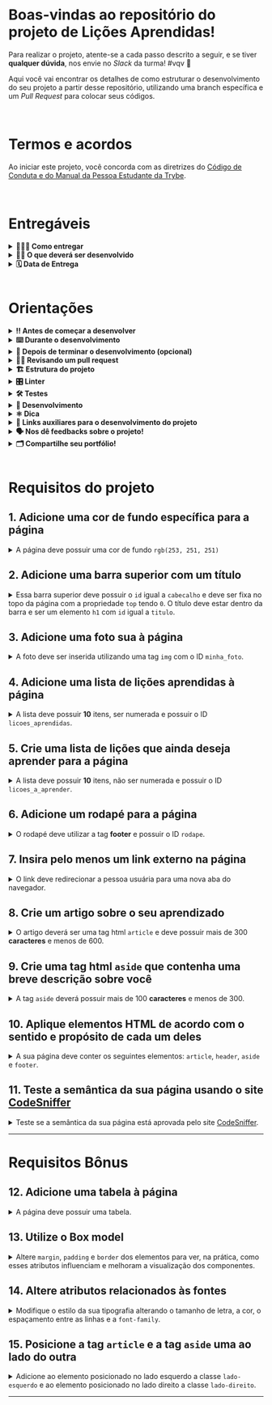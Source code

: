 # Boas-vindas ao repositório do projeto de Lições Aprendidas!

Para realizar o projeto, atente-se a cada passo descrito a seguir, e se tiver **qualquer dúvida**, nos envie no _Slack_ da turma! #vqv 🚀

Aqui você vai encontrar os detalhes de como estruturar o desenvolvimento do seu projeto a partir desse repositório, utilizando uma branch específica e um _Pull Request_ para colocar seus códigos.

<br />

# Termos e acordos

Ao iniciar este projeto, você concorda com as diretrizes do [Código de Conduta e do Manual da Pessoa Estudante da Trybe](https://app.betrybe.com/manual-estudante/codigo-de-etica-e-conduta).

<br />

# Entregáveis

<details>
<summary><strong>🤷🏽‍♀️ Como entregar</strong></summary><br />

Para entregar o seu projeto você deverá criar um _Pull Request_ neste repositório.

Lembre-se que você pode consultar nosso conteúdo sobre [Git & GitHub](https://app.betrybe.com/course/4d67f5b4-34a6-489f-a205-b6c7dc50fc16/) e nosso [Blog - Git & GitHub](https://blog.betrybe.com/tecnologia/git-e-github/) sempre que precisar!

</details>
  
<details>
<summary><strong>🧑‍💻 O que deverá ser desenvolvido</strong></summary><br />

Você vai desenvolver um site que contenha uma série de informações sobre o que você aprendeu aqui na Trybe ao longo dos últimos três blocos. O seu site deverá estar com elementos posicionados e estilizados e, além disso, deverá conter semântica apropriada para que seja acessível e melhor ranqueado.

💡Veja no exemplo a seguir como pode ser a aparência do projeto depois de pronto. Lembre-se de que você pode ~~e deve~~ ir além para deixar o projeto com a sua cara e impressionar todas as pessoas!

![exemplo](./exemplo.png)

<br />

</details>
  
<details>
<summary><strong>🗓 Data de Entrega</strong></summary><br />

- Este projeto é individual

- Será `1` dia de projeto.

- Data para entrega final do projeto: `27/09/2022 14:00`.

</details>

<br />

# Orientações
  
<details>
<summary><strong>‼ Antes de começar a desenvolver</strong></summary><br />

1. Clone o repositório

- Use o comando: `git clone git@github.com:tryber/sd-027-b-project-lessons-learned.git`
- Entre na pasta do repositório que você acabou de clonar:
  - `cd sd-027-b-project-lessons-learned`

2. Instale as dependências e inicialize o projeto

- Instale as dependências:
  - `npm install`

3. Crie uma branch a partir da branch `main`

- Verifique que você está na branch `main`
  - Exemplo: `git branch`
- Se você não estiver, mude para a branch `main`
  - Exemplo: `git checkout main`
- Agora crie uma branch à qual você vai submeter os `commits` do seu projeto:
  - Você deve criar uma branch no seguinte formato: `nome-sobrenome-nome-do-projeto`;
  - Exemplo: `git checkout -b maria-soares-lessons-learned`

4. Crie na raiz do projeto os arquivos que você precisará desenvolver:

- Verifique que você está na raiz do projeto:
  - Exemplo: `pwd` -> o retorno vai ser algo tipo _/Users/maria/code/**sd-027-b-project-lessons-learned**_
- Crie os arquivos index.html e style.css:
  - Exemplo: `touch index.html style.css`

5. Adicione as mudanças ao _stage_ do Git e faça um `commit`

- Verifique que as mudanças ainda não estão no _stage_:
  - Exemplo: `git status` (devem aparecer listados os novos arquivos em vermelho)
- Adicione o novo arquivo ao _stage_ do Git:
  - Exemplo:
    - `git add .` (adicionando todas as mudanças - _que estavam em vermelho_ - ao stage do Git)
    - `git status` (devem aparecer listados os arquivos em verde)
- Faça o `commit` inicial:
  - Exemplo:
    - `git commit -m 'iniciando o projeto. VAMOS COM TUDO :rocket:'` (fazendo o primeiro commit)
    - `git status` (deve aparecer uma mensagem tipo _nothing to commit_ )

6. Adicione a sua branch com o novo `commit` ao repositório remoto

- Usando o exemplo anterior: `git push -u origin maria-soares-lessons-learned`

7. Crie um novo `Pull Request` _(PR)_

- Vá até a página de _Pull Requests_ do [repositório no GitHub](https://github.com/tryber/sd-027-b-project-lessons-learned/pulls)
- Clique no botão verde _"New pull request"_
- Clique na caixa de seleção _"Compare"_ e escolha a sua branch **com atenção** - Coloque um título para o seu _Pull Request_
  - Exemplo: _"Cria tela de busca"_
- Clique no botão verde _"Create pull request"_

- Adicione uma descrição para o _Pull Request_, um título nítido que o identifique, e clique no botão verde _"Create pull request"_

 <img width="1335" alt="Exemplo de pull request" src="https://user-images.githubusercontent.com/42356399/166255109-b95e6eb4-2503-45e5-8fb3-cf7caa0436e5.png">

- Volte até a [página de _Pull Requests_ do repositório](https://github.com/tryber/sd-027-b-project-lessons-learned/pulls) e confira que o seu _Pull Request_ está criado

</details>
<details>
<summary><strong>⌨️ Durante o desenvolvimento</strong></summary><br />

- Faça `commits` das alterações que você fizer no código regularmente pois assim você garante visibilidade para o time da Trybe e treina essa prática para o mercado de trabalho :) ;
- Lembre-se de sempre após um (ou alguns) `commits` atualizar o repositório remoto;
- Os comandos que você utilizará com mais frequência são:

1. `git status` _(para verificar o que está em vermelho - fora do stage - e o que está em verde - no stage)_;

2. `git add` _(para adicionar arquivos ao stage do Git)_;

3. `git commit` _(para criar um commit com os arquivos que estão no stage do Git)_;

4. `git push -u origin nome-da-branch` _(para enviar o commit para o repositório remoto na primeira vez que fizer o `push` de uma nova branch)_;

5. `git push` _(para enviar o commit para o repositório remoto após o passo anterior)_.

</details>
  
<details>
<summary><strong>🤝 Depois de terminar o desenvolvimento (opcional)</strong></summary><br />

Para sinalizar que o seu projeto está pronto para o _'Code Review'_ dos seus colegas, faça o seguinte:

- Vá até a página **DO SEU** _Pull Request_, adicione a label de _'code-review'_ e marque seus colegas:
  - No menu à direita, clique no _link_ **'Labels'** e escolha a _label_ **code-review**;
  - No menu à direita, clique no _link_ **'Assignees'** e escolha **o seu usuário**;
  - No menu à direita, clique no _link_ **'Reviewers'** e digite `students`, selecione o time `tryber/students-sd-027-b`.

Caso tenha alguma dúvida, [aqui tem um video explicativo](https://vimeo.com/362189205).

</details>
  
<details>
<summary><strong>🕵🏿 Revisando um pull request</strong></summary><br />

Use o conteúdo sobre [Code Review](https://app.betrybe.com/course/real-life-engineer/code-review) para te ajudar a revisar os _Pull Requests_.

</details>

<details>
<summary><strong>🏗  Estrutura do projeto</strong></summary>

Após clonar o projeto, você deverá criar os arquivos **index.html** e **style.css** que conterão o seu código HTML e CSS, respectivamente. Observe que os seus arquivos **devem** possuir esses nomes para que o seu projeto seja testado corretamente pelo avaliador automático.

Você é livre para adicionar outros arquivos se julgar necessário. Qualquer dúvida, poste no _Slack_.

</details>
  
<details>
<summary><strong>🎛 Linter</strong></summary><br />

Para garantir a qualidade do código, vamos utilizar neste projeto os linters `ESLint` e `StyleLint`.
Assim o código estará alinhado com as boas práticas de desenvolvimento, sendo mais legível
e de fácil manutenção! Para rodá-los localmente no projeto, execute os comandos abaixo:

```bash
npm run lint
npm run lint:styles
```

O comando `npm run lint:styles` avalia se os arquivos com a extensão `CSS` estão no padrão correto.

O comando `npm run lint`, avalia se os arquivos com a extensão `JS` estão no padrão correto.

⚠ **NESTE PROJETO O STYLELINT e ESLINT NÃO SERÃO AVALIADOS. VOCÊ PODE RODAR OS TESTES LOCALMENTE E FAZER AS CORREÇÕES SE DESEJAR!** ⚠

</details>
  
<details>
<summary><strong>🛠 Testes</strong></summary><br />

Lembre-se de que sua página deverá conter semântica adequada e para isso verifique se a sua página está aprovada no [CodeSniffer](https://squizlabs.github.io/HTML_CodeSniffer/).

Todos os requisitos do projeto serão testados **automaticamente** por meio do `Cypress`.

## Cypress

O Cypress é uma ferramenta de teste de front-end desenvolvida para a web.

Antes de utilizá-lo, certifique-se de ter executado o comando `npm install` dentro do projeto.

Você pode rodar o cypress localmente para verificar se seus requisitos estão passando, para isso execute o um dos seguintes comandos:

Para executar os testes e vê-los rodando em uma janela de navegador:

```bash
npm run cypress:open
```

Após executar o comando acima, será aberta uma janela de navegador e então basta clicar no nome do arquivo de teste que quiser executar (project.spec.js).

Você também pode assistir a [este](https://vimeo.com/539240375/a116a166b9) vídeo 😉🎙

## Observações técnicas

Alguns requisitos devem seguir um padrão pré-estabelecido para que os testes automáticos funcionem corretamente, leia-os atentamente e siga à risca o que for pedido. Em particular, **atente-se para os nomes de _ids_ que alguns elementos do seu projeto devem possuir**.

- Os requisitos do seu projeto são avaliados automaticamente, sendo utilizada a resolução de tela de `1366 x 768` (1366 pixels de largura por 768 pixels de altura).

- ⚠️ Logo, recomenda-se desenvolver seu projeto usando a mesma resolução, via instalação [deste plugin](https://chrome.google.com/webstore/detail/window-resizer/kkelicaakdanhinjdeammmilcgefonfh?hl=en) do `Chrome` para facilitar a configuração da resolução.

- Atente-se para o tamanho das imagens que você utilizará neste projeto. **Não utilize imagens com um tamanho maior que _500Kb_.**

- ⚠️ Utilize uma ferramenta [como esta](https://picresize.com/pt) para redimensionar as imagens.

- Caso a avaliação falhe com alguma mensagem de erro parecida com `[409:0326/130838.878602:FATAL:memory.cc(22)] Out of memory. size=4194304`, provavelmente as imagens que você está utilizando estão muito grandes. Tente redimensioná-las para um tamanho menor.

- Para verificar se a sua avaliação foi computada com sucesso, você pode verificar os **detalhes da execução do avaliador**.

- Na página do seu _Pull Request_, acima do "botão de merge", procure por _**"Evaluator job"**_ e clique no link _**"Details"**_;
<img width="600" alt="evaluator-job" src="https://user-images.githubusercontent.com/42356399/166258020-e9f1d3c2-9530-4194-91be-c3983427d5f6.png">

- Na página que se abrirá, procure pela linha _**"Run Cypress Evaluator"**_ e clique nela;

<img width="600" alt="topico-run-cypress" src="https://user-images.githubusercontent.com/42356399/166258198-fca19bf0-64ac-4d82-ab81-e2860d255c76.png">
  
 - Desça a página até encontrar a mensagem _**"(Run Starting)"**_;
<img width="600" alt="Captura de Tela 2022-05-02 às 12 09 59" src="https://user-images.githubusercontent.com/42356399/166258577-23beeb14-bfcc-4e81-95a7-11cdcfda0d0b.png">

- Caso tenha dúvidas, consulte [este vídeo](https://vimeo.com/420861252);

- Você tem liberdade para adicionar novos comportamentos ao seu projeto, seja na forma de aperfeiçoamentos em requisitos propostos ou novas funcionalidades, **desde que tais comportamentos adicionais não conflitem com os requisitos propostos**.

- Você pode fazer mais do que for pedido, mas nunca menos.

- **Nada além do que for pedido nos requisitos será avaliado**. _Esta é uma oportunidade de você exercitar a sua criatividade e experimentar com os conhecimentos adquiridos._

⚠️ **O avaliador automático não necessariamente avalia seu projeto na ordem em que os requisitos aparecem no readme. Isso acontece para deixar o processo de avaliação mais rápido. Então, não se assuste se isso acontecer, ok?**

</details>
  
<details>
<summary><strong>🏪 Desenvolvimento </strong></summary><br />

Você deve desenvolver uma página HTML estilizada com CSS.

Através desta aplicação, será possível realizar a construção de código HTML, posicionamento e estilização CSS.

</details>
  
<details>
<summary><strong>⚛️ Dica</strong></summary><br />

- O que você acha de, após o término do projeto e com as novas habilidades de HTML e CSS adquiridas, refatorar seu portfolio e atualizar no GitHub Pages?

- Para colocar a sua página no [GitHub Pages](https://pages.github.com/), não é necessário remover o conteúdo que já está lá, você pode apenas adicionar essa nova página. Para isso, todo o conteúdo desse projeto deve ser colocado em uma pasta, como por exemplo, `/projetos/lessons-learned`. Se precisar de ajuda, consulte nosso material [aqui](https://app.betrybe.com/course/fundamentals/introducao-a-html-e-css/html-css-estruturas-de-pagina/43afcfb3-f3c5-4dc0-b60f-fab893d76cd3/exercicios/c028e39f-2ca9-4c13-a77d-b7262fc1b2ca/colocando-seu-portfolio-web-para-o-mundo-ver/1377291f-32b8-4e70-841e-64fe4fedf966?use_case=side_bar).

</details>

<details>
<summary><strong>🔗 Links auxiliares para o desenvolvimento do projeto</strong></summary><br />

- Lembrem-se de que como pessoas desenvolvedoras devemos fazer pesquisas e garimpar resultados para auxiliar no entendimento de um assunto. Assim, para solucionar os requisitos do projeto é inevitável e estimulado que pesquisas sejam feitas nas mais variadas fontes (course, vídeos do course, google, youtube, etc) sempre tomando cuidado para utilizar fontes "confiáveis" nas pesquisas da Internet, como por exemplo:
  - [Javascript.com](http://javascript.com/)
  - [W3Schools](https://www.w3schools.com/js/default.asp)
  - [MDN](https://developer.mozilla.org/pt-BR/docs/Web/JavaScript)
  - [StackOverflow](https://pt.stackoverflow.com/questions/tagged/javascript)

</details>
  
<details>
<summary><strong>🗣 Nos dê feedbacks sobre o projeto!</strong></summary><br />

Ao finalizar e submeter o projeto, não se esqueça de avaliar sua experiência preenchendo o formulário.
**Leva menos de 3 minutos!**

[Formulário de avaliação do projeto](https://be-trybe.typeform.com/to/ZTeR4IbH)

</details>
  
<details>
<summary><strong>🗂 Compartilhe seu portfólio!</strong></summary><br />

Você sabia que o LinkedIn é a principal rede social profissional e compartilhar o seu aprendizado lá é muito importante para quem deseja construir uma carreira de sucesso? Compartilhe esse projeto no seu LinkedIn, marque o perfil da Trybe (@trybe) e mostre para a sua rede toda a sua evolução.

</details>

<br />
  
# Requisitos do projeto

## 1. Adicione uma cor de fundo específica para a página

<details>

<summary>A página deve possuir uma cor de fundo <code>rgb(253, 251, 251)</code>
</summary><br/>

**O que será testado:**

- A página deve possuir cor de fundo: `rgb(253, 251, 251)`.

</details>

## 2. Adicione uma barra superior com um título

<details>

<summary>Essa barra superior deve possuir o <code>id</code> igual a <code>cabecalho</code> e deve ser fixa no topo da página com a propriedade <code>top</code> tendo <code>0</code>. O título deve estar dentro da barra e ser um elemento <code>h1</code> com <code>id</code> igual a <code>titulo</code>.
</summary><br/>

**Dica:** Para saber mais sobre posicionamento de elementos no CSS, consulte a documentação [aqui](https://www.w3schools.com/css/css_positioning.asp);<br/>

**O que será testado:**

- A barra deve possuir o ID `cabecalho`;
- A barra superior deve ser fixa no topo da página;
- A barra deve ter a propriedade `top` tendo o valor `0`;
- O título deve estar dentro da barra e possuir o ID `titulo`, além de ser uma tag `h1`.

</details>

## 3. Adicione uma foto sua à página

<details>

<summary>A foto deve ser inserida utilizando uma tag <code>img</code> com o ID <code>minha_foto</code>.
</summary><br/>

**O que será testado:**

- A foto deve ser uma tag `img` e possuir o ID `minha_foto`.

</details>

## 4. Adicione uma lista de lições aprendidas à página

<details>

<summary>A lista deve possuir <strong>10</strong> itens, ser numerada e possuir o ID <code>licoes_aprendidas</code>.
</summary><br/>

**O que será testado:**

- A lista deve ser numerada;

- A lista deve possuir o ID `licoes_aprendidas`;

- A lista deve possuir 10 itens.

</details>

## 5. Crie uma lista de lições que ainda deseja aprender para a página

<details>

<summary>A lista deve possuir <strong>10</strong> itens, não ser numerada e possuir o ID <code>licoes_a_aprender</code>.
</summary><br/>

**O que será testado:**

- A lista não deve ser numerada;
  
- A lista deve possuir o ID `licoes_a_aprender`;

- A lista deve possuir 10 itens.

</details>

## 6. Adicione um rodapé para a página

<details>

<summary>O rodapé deve utilizar a tag <strong>footer</strong> e possuir o ID <code>rodape</code>.
</summary><br/>

**O que será testado:**

- O rodapé deve possuir a tag `footer`;

- O rodapé deve possuir o ID `rodape`.

</details>

## 7. Insira pelo menos um link externo na página

<details>

<summary>O link deve redirecionar a pessoa usuária para uma nova aba do navegador.
</summary><br/>

**Dica:** Leia mais sobre redirecionamento de aba [aqui](https://www.horadecodar.com.br/2019/11/21/como-fazer-para-o-link-abrir-em-nova-aba-tag-a-do-html/)

**O que será testado:**

- O link deve ser aberto em nova aba no navegador.

</details>

## 8. Crie um artigo sobre o seu aprendizado

<details>

<summary>O artigo deverá ser uma tag html <code>article</code> e deve possuir mais de 300 <strong>caracteres</strong> e menos de 600.
</summary><br/>

**O que será testado:**

- O artigo deve possuir a tag `article`;
- O artigo deve ter mais de 300 caracteres e menos de 600.

</details>

## 9. Crie uma tag html `aside` que contenha uma breve descrição sobre você

<details>

<summary>A tag <code>aside</code> deverá possuir mais de 100 <strong>caracteres</strong> e menos de 300.
</summary><br/>

Lembre-se que tudo dentro da tag `aside` será contabilizado como caractere.

**O que será testado:**

- A tag `aside` deve ser utilizada;
- A sua descrição deve ter mais que 100 caracteres e menos que 300.


</details>

## 10. Aplique elementos HTML de acordo com o sentido e propósito de cada um deles

<details>

<summary>A sua página deve conter os seguintes elementos: <code>article</code>, <code>header</code>, <code>aside</code> e <code>footer</code>.
</summary><br/>

**O que será testado:**

- A página deve possuir um elemento `article`;
- A página deve possuir um elemento `header`;
- A página deve possuir um elemento `aside`;
- A página deve possuir um elemento `footer`.

</details>

## 11. Teste a semântica da sua página usando o site [CodeSniffer](https://squizlabs.github.io/HTML_CodeSniffer/)

<details>

<summary>Teste se a semântica da sua página está aprovada pelo site <a href="https://squizlabs.github.io/HTML_CodeSniffer/">CodeSniffer</a>.
</summary><br/>

**O que será testado:**

- A sua página deve passar com `0 errors` na verificação de semântica do site [CodeSniffer](https://squizlabs.github.io/HTML_CodeSniffer/).

</details>

---
 
# Requisitos Bônus

## 12. Adicione uma tabela à página

<details>

<summary>A página deve possuir uma tabela.
</summary><br/>

**Dica:** Você pode ler mais sobre tabelas no CSS [aqui](https://www.w3schools.com/html/html_tables.asp).

**O que será testado:**

- A página deve possuir um elemento `<table>`.

</details>

## 13. Utilize o Box model

<details>

<summary>Altere <code>margin</code>, <code>padding</code> e <code>border</code> dos elementos para ver, na prática, como esses atributos influenciam e melhoram a visualização dos componentes.
</summary><br/>

**O que será testado:**

- Algum elemento deve ter o atributo `margin` modificado;
- Algum elemento deve ter o atributo `padding` modificado;
- Algum elemento deve ter o atributo `border` modificado.

</details>

## 14. Altere atributos relacionados às fontes

<details>

<summary>Modifique o estilo da sua tipografia alterando o tamanho de letra, a cor, o espaçamento entre as linhas e a <code>font-family</code>.
</summary><br/>

**O que será testado:**

- O estilo da tipografia deve ter o tamanho da letra alterado;
- O estilo da tipografia deve ter a cor da letra alterada;
- O estilo da tipografia deve ter o espaçamento entre as linhas alterado;
- O estilo da tipografia deve ter o atributo `font-family`.

</details>

## 15. Posicione a tag `article` e a tag `aside` uma ao lado do outra

<details>

<summary>Adicione ao elemento posicionado no lado esquerdo a classe <code>lado-esquerdo</code> e ao elemento posicionado no lado direito a classe <code>lado-direito</code>.
</summary><br/>

**O que será testado:**

- O elemento posicionado à esquerda deve utilizar a classe `lado-esquerdo`;
- O elemento posicionado à direita deve utilizar a classe `lado-direito`;
- Os elementos com as classes `lado-direito` e `lado-esquerdo` estão posicionados corretamente.

</details>

---
